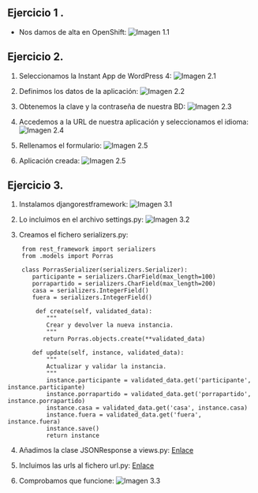 Ejercicio 1 .
-------

* Nos damos de alta en OpenShift:
![Imagen 1.1](https://www.dropbox.com/s/t2edydqi3p8tq7c/1.1.png?dl=1)

Ejercicio 2.
-------
1. Seleccionamos la Instant App de WordPress 4:
![Imagen 2.1](https://www.dropbox.com/s/gb7i6sy7kkyxgnt/2.1.png?dl=1)

2. Definimos los datos de la aplicación:
![Imagen 2.2](https://www.dropbox.com/s/wg7se90ap9xqnht/2.2.png?dl=1)

3. Obtenemos la clave y la contraseña de nuestra BD:
![Imagen 2.3](https://www.dropbox.com/s/kbr7iyu4dtcn4hd/2.3.png?dl=1)

4. Accedemos a la URL de nuestra aplicación y seleccionamos el idioma:
![Imagen 2.4](https://www.dropbox.com/s/lo3615e53yh07g7/2.4.png?dl=1)

5. Rellenamos el formulario:
![Imagen 2.5](https://www.dropbox.com/s/cckdyzaj8rwhk0r/2.5.png?dl=1)

6. Aplicación creada:
![Imagen 2.5](https://www.dropbox.com/s/rdhkx57s3ji1ukg/2.6.png?dl=1)

Ejercicio 3.
-------

1.  Instalamos djangorestframework:
![Imagen 3.1](https://www.dropbox.com/s/66zxbi41vw2xupt/3.1.png?dl=1)

2. Lo incluimos en el archivo settings.py:
![Imagen 3.2](https://www.dropbox.com/s/9eze793h8ylmdt0/3.2.png?dl=1)

3. Creamos el fichero serializers.py:

~~~
    from rest_framework import serializers
    from .models import Porras
    
    class PorrasSerializer(serializers.Serializer):
       participante = serializers.CharField(max_length=100)
       porrapartido = serializers.CharField(max_length=200)
       casa = serializers.IntegerField()
       fuera = serializers.IntegerField()

        def create(self, validated_data):
           """
           Crear y devolver la nueva instancia.
           """
          return Porras.objects.create(**validated_data)

       def update(self, instance, validated_data):
           """
           Actualizar y validar la instancia.
           """
           instance.participante = validated_data.get('participante', instance.participante)
           instance.porrapartido = validated_data.get('porrapartido', instance.porrapartido)
           instance.casa = validated_data.get('casa', instance.casa)
           instance.fuera = validated_data.get('fuera', instance.fuera)
           instance.save()
           return instance
~~~

4. Añadimos la clase JSONResponse a views.py:
[Enlace](https://github.com/Jarotru/EjercicioTema3_IV/blob/master/futbol/views.py)

5. Incluimos las urls al fichero url.py:
[Enlace](https://github.com/Jarotru/EjercicioTema3_IV/blob/master/futbol/urls.py)

6. Comprobamos que funcione:
![Imagen 3.3](https://www.dropbox.com/s/c8ts1s01t44s7qf/3.3.png?dl=1)






